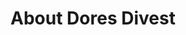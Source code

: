 ---
title: "About Dores Divest"
description: "Founded 2020"
draft: false
bg_image: "images/sign.jpg"
---